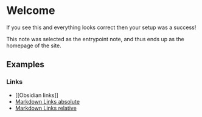 # Welcome
If you see this and everything looks correct then your setup was a success!

This note was selected as the entrypoint note, and thus ends up as the homepage of the site.

## Examples
### Links
- [[Obsidian links]]
- [Markdown Links absolute](/Links/Markdown%20links%20absolute.md)
- [Markdown Links relative](Links/Markdown%20links%20relative.md)

